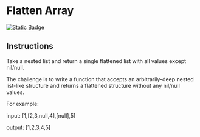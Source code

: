 # Flatten Array
[![Static Badge](https://img.shields.io/badge/Link-To%20Exercise-blue)](https://exercism.org/tracks/python/exercises/flatten-array)

## Instructions

Take a nested list and return a single flattened list with all values except 
nil/null.

The challenge is to write a function that accepts an arbitrarily-deep nested 
list-like structure and returns a flattened structure without any nil/null 
values.

For example:

input: [1,[2,3,null,4],[null],5]

output: [1,2,3,4,5]